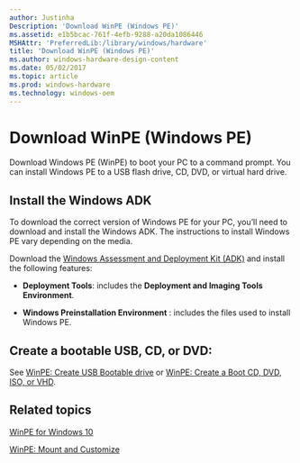 ```yaml
---
author: Justinha
Description: 'Download WinPE (Windows PE)'
ms.assetid: e1b5bcac-761f-4efb-9288-a20da1086446
MSHAttr: 'PreferredLib:/library/windows/hardware'
title: 'Download WinPE (Windows PE)'
ms.author: windows-hardware-design-content
ms.date: 05/02/2017
ms.topic: article
ms.prod: windows-hardware
ms.technology: windows-oem
---
```


# Download WinPE (Windows PE)


Download Windows PE (WinPE) to boot your PC to a command prompt. You can install Windows PE to a USB flash drive, CD, DVD, or virtual hard drive.

## <span id="Install_the_Windows_ADK"></span><span id="install_the_windows_adk"></span><span id="INSTALL_THE_WINDOWS_ADK"></span>Install the Windows ADK


To download the correct version of Windows PE for your PC, you’ll need to download and install the Windows ADK. The instructions to install Windows PE vary depending on the media.

Download the [Windows Assessment and Deployment Kit (ADK)](http://go.microsoft.com/fwlink/?LinkId=526803) and install the following features:

-   **Deployment Tools**: includes the **Deployment and Imaging Tools Environment**.

-   **Windows Preinstallation Environment** : includes the files used to install Windows PE.

## <span id="Create_a_bootable_USB__CD__or_DVD_"></span><span id="create_a_bootable_usb__cd__or_dvd_"></span><span id="CREATE_A_BOOTABLE_USB__CD__OR_DVD_"></span>Create a bootable USB, CD, or DVD:


See [WinPE: Create USB Bootable drive](winpe-create-usb-bootable-drive.md) or [WinPE: Create a Boot CD, DVD, ISO, or VHD](winpe-create-a-boot-cd-dvd-iso-or-vhd.md).

## <span id="related_topics"></span>Related topics


[WinPE for Windows 10](winpe-intro.md)

[WinPE: Mount and Customize](winpe-mount-and-customize.md)

 

 






